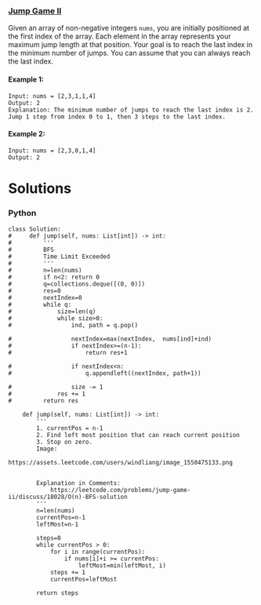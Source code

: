 ### [Jump Game II](https://leetcode.com/problems/jump-game-ii/) <br>

Given an array of non-negative integers `nums`, you are initially positioned at the first index of the array.
Each element in the array represents your maximum jump length at that position.
Your goal is to reach the last index in the minimum number of jumps.
You can assume that you can always reach the last index.


#### Example 1:

```
Input: nums = [2,3,1,1,4]
Output: 2
Explanation: The minimum number of jumps to reach the last index is 2. Jump 1 step from index 0 to 1, then 3 steps to the last index.

```


#### Example 2:

```
Input: nums = [2,3,0,1,4]
Output: 2

```


# Solutions

### Python
```
class Solution:
#     def jump(self, nums: List[int]) -> int:
#         '''
#         BFS
#         Time Limit Exceeded
#         '''
#         n=len(nums)
#         if n<2: return 0
#         q=collections.deque([(0, 0)])
#         res=0
#         nextIndex=0
#         while q:
#             size=len(q)
#             while size>0:
#                 ind, path = q.pop()
                                        
#                 nextIndex=max(nextIndex,  nums[ind]+ind)
#                 if nextIndex>=(n-1):
#                     return res+1

#                 if nextIndex<n:
#                     q.appendleft((nextIndex, path+1))
                    
#                 size -= 1
#             res += 1   
#         return res
    
    def jump(self, nums: List[int]) -> int:
        '''
        1. currentPos = n-1
        2. Find left most position that can reach current position
        3. Stop on zero.
        Image:
            https://assets.leetcode.com/users/windliang/image_1550475133.png
        
        
        Explanation in Comments:
            https://leetcode.com/problems/jump-game-ii/discuss/18028/O(n)-BFS-solution
        '''
        n=len(nums)
        currentPos=n-1
        leftMost=n-1
        
        steps=0
        while currentPos > 0:
            for i in range(currentPos):
                if nums[i]+i >= currentPos:
                    leftMost=min(leftMost, i)
            steps += 1
            currentPos=leftMost
        
        return steps
    

```
